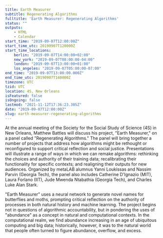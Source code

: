 ```yaml
---
title: Earth Measurer
subtitle: Regenerating Algorithms
fulltitle: 'Earth Measurer: Regenerating Algorithms'
status: ""
outputs:
    - HTML
    - Calendar
start_time: "2019-09-07T12:00:00Z"
start_time_utc: 20190907T120000Z
start_time_locations:
    berlin: "2019-09-07T14:00:00+02:00"
    new_york: "2019-09-07T08:00:00-04:00"
    london: "2019-09-07T13:00:00+01:00"
    los_angeles: "2019-09-07T05:00:00-07:00"
end_time: "2019-09-07T13:00:00.000Z"
end_time_utc: 20190907T140000Z
timezone: UTC
tzid: UTC
location: 4S, New Orleans
isFeatured: false
isOngoing: false
lastmod: "2021-11-12T17:36:23.305Z"
date: "2019-09-07T12:00:00Z"
slug: earth-measurer-regenerating-algorithms
---
```

At the annual meeting of the Society for the Social Study of Science (4S) in New Orleans, Matthew Battles will discuss his project, "Earth Measurer," on a panel called "Regenerating Algorithms." The panel will bring together a number of projects that address how algorithms might be rethought or reconfigured to support critical reflection and social justice. Presentations will illustrate a range of ways in which we can remake algorithms: rethinking the choices and authority of their training data; recalibrating their functionality for specific contexts; and realigning their outputs for new audiences. Organized by metaLAB alumnus Yanni Loukissas and Nassim Parvin (Georgia Tech), the panel also includes Catherine D'Ignazio (MIT), Laura Forlano (IIT), Jude Mwenda Ntabathia (Georgia Tech), and Charles Luke Alan Stark.

"Earth Measurer" uses a neural network to generate novel names for butterflies and moths, prompting critical reflection on the authority of processes in both natural history and machine learning. The project begins not in questions of algorithmic accountability, but in pondering the uses of "abundance" as a concept in natural and computational contexts. In the computational realm, we find abundance increasing in an age of ubiquitous computing and big data; historically, however, it was to the natural world that people often turned to figure abundance, overflow, and excess.